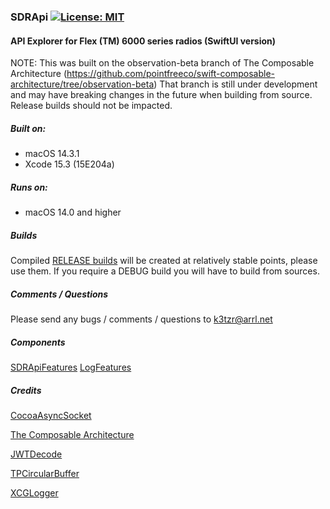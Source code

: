 ### SDRApi  [![License: MIT](https://img.shields.io/badge/License-MIT-yellow.svg)](https://en.wikipedia.org/wiki/MIT_License)

#### API Explorer for Flex (TM) 6000 series radios (SwiftUI version)

NOTE: This was built on the observation-beta branch of The Composable Architecture (https://github.com/pointfreeco/swift-composable-architecture/tree/observation-beta) 
That branch is still under development and may have breaking changes in the future when building from source.
Release builds should not be impacted.

##### Built on:
*  macOS 14.3.1
*  Xcode 15.3 (15E204a)

##### Runs on:  
* macOS 14.0 and higher

##### Builds
Compiled [RELEASE builds](https://github.com/K3TZR/SDRApi/releases) will be created at relatively stable points, please use them.  If you require a DEBUG build you will have to build from sources.  

##### Comments / Questions
Please send any bugs / comments / questions to k3tzr@arrl.net  

##### Components
[SDRApiFeatures](https://github.com/K3TZR/SDRApiFeatures.git)
[LogFeatures](https://github.com/K3TZR/LogFeatures.git)

##### Credits
[CocoaAsyncSocket](https://github.com/robbiehanson/CocoaAsyncSocket)

[The Composable Architecture](https://github.com/pointfreeco/swift-composable-architecture)

[JWTDecode](https://github.com/auth0/JWTDecode.swift)

[TPCircularBuffer](https://github.com/michaeltyson/TPCircularBuffer)

[XCGLogger](https://github.com/DaveWoodCom/XCGLogger.git)
